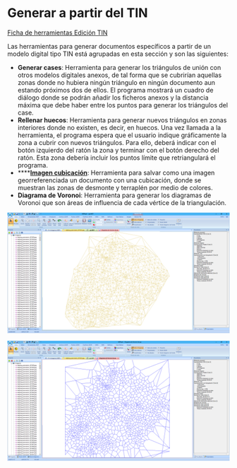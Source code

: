 # Generar a partir del TIN

[Ficha de herramientas Edición TIN](./)

Las herramientas para generar documentos específicos a partir de un modelo digital tipo TIN está agrupadas en esta sección y son las siguientes:

* **Generar cases**: Herramienta para generar los triángulos de unión con otros modelos digitales anexos, de tal forma que se cubrirían aquellas zonas donde no hubiera ningún triángulo en ningún documento aun estando próximos dos de ellos. El programa mostrará un cuadro de diálogo donde se podrán añadir los ficheros anexos y la distancia máxima que debe haber entre los puntos para generar los triángulos del case.
* **Rellenar huecos**: Herramienta para generar nuevos triángulos en zonas interiores donde no existen, es decir, en huecos. Una vez llamada a la herramienta, el programa espera que el usuario indique gráficamente la zona a cubrir con nuevos triángulos. Para ello, deberá indicar con el botón izquierdo del ratón la zona y terminar con el botón derecho del ratón. Esta zona debería incluir los puntos límite que retriangulará el programa.
* \*\*\*\*[**Imagen cubicación**](../../herramientas-de-edicion-de-la-triangulacion/imagen-cubicacion.md): Herramienta para salvar como una imagen georreferenciada un documento con una cubicación, donde se muestran las zonas de desmonte y terraplén por medio de colores.
* **Diagrama de Voronoi**: Herramienta para generar los diagramas de Voronoi que son áreas de influencia de cada vértice de la triangulación.

![Fichero con triangulaci&#xF3;n](../../../.gitbook/assets/image%20%2849%29.png)

![Fichero con los diagramas de Voronoi de la triangulaci&#xF3;n anterior](../../../.gitbook/assets/image%20%2857%29.png)

